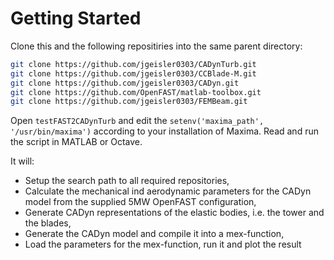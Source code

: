# Getting Started
Clone this and the following repositiries into the same parent directory:
``` bash
git clone https://github.com/jgeisler0303/CADynTurb.git
git clone https://github.com/jgeisler0303/CCBlade-M.git
git clone https://github.com/jgeisler0303/CADyn.git
git clone https://github.com/OpenFAST/matlab-toolbox.git
git clone https://github.com/jgeisler0303/FEMBeam.git
```

Open `testFAST2CADynTurb` and edit the `setenv('maxima_path', '/usr/bin/maxima')` according to your installation of Maxima. Read and run the script in MATLAB or Octave.

It will:
* Setup the search path to all required repositories,
* Calculate the mechanical ind aerodynamic parameters for the CADyn model from the supplied 5MW OpenFAST configuration,
* Generate CADyn representations of the elastic bodies, i.e. the tower and the blades,
* Generate the CADyn model and compile it into a mex-function,
* Load the parameters for the mex-function, run it and plot the result
